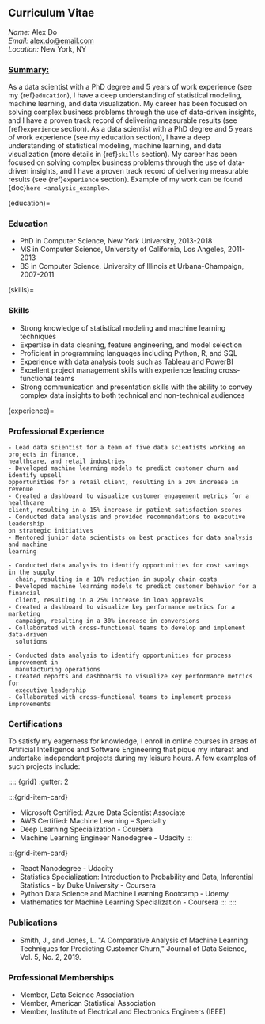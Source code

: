 ## Curriculum Vitae

*Name:* Alex Do <br>
*Email:* <u>alex.do@email.com</u> <br>
*Location:* New York, NY <br>


### <u>Summary:</u> <br>
As a data scientist with a PhD degree and 5 years of work experience (see my {ref}`education`), 
I have a deep understanding of statistical modeling, machine learning, and data 
visualization. My career has been focused on solving complex business problems through 
the use of data-driven insights, and I have a proven track record of delivering measurable 
results (see {ref}`experience` section). As a data scientist with a PhD degree and 5 years of work 
experience (see my education section), I have a deep understanding of statistical 
modeling, machine learning, and data visualization (more details in {ref}`skills` section). My 
career has been focused on solving complex business problems through the use of data-
driven insights, and I have a proven track record of delivering measurable results (see 
{ref}`experience` section). Example of my work can be found {doc}`here <analysis_example>`.

(education)=
### Education
- PhD in Computer Science, New York University, 2013-2018
- MS in Computer Science, University of California, Los Angeles, 2011-2013
- BS in Computer Science, University of Illinois at Urbana-Champaign, 2007-2011

(skills)=
### Skills
- Strong knowledge of statistical modeling and machine learning techniques
- Expertise in data cleaning, feature engineering, and model selection
- Proficient in programming languages including Python, R, and SQL
- Experience with data analysis tools such as Tableau and PowerBI
- Excellent project management skills with experience leading cross-functional 
  teams
- Strong communication and presentation skills with the ability to convey complex 
  data insights to both technical and non-technical audiences

(experience)=
### Professional Experience

```{dropdown} **Data Scientist, ABC Corporation, New York, NY, 2018-present**
- Lead data scientist for a team of five data scientists working on projects in finance, 
healthcare, and retail industries
- Developed machine learning models to predict customer churn and identify upsell 
opportunities for a retail client, resulting in a 20% increase in revenue
- Created a dashboard to visualize customer engagement metrics for a healthcare 
client, resulting in a 15% increase in patient satisfaction scores
- Conducted data analysis and provided recommendations to executive leadership 
on strategic initiatives
- Mentored junior data scientists on best practices for data analysis and machine 
learning
```
```{dropdown} **Data Scientist, XYZ Corporation, Los Angeles, CA, 2016-2018**
- Conducted data analysis to identify opportunities for cost savings in the supply 
  chain, resulting in a 10% reduction in supply chain costs
- Developed machine learning models to predict customer behavior for a financial 
  client, resulting in a 25% increase in loan approvals
- Created a dashboard to visualize key performance metrics for a marketing 
  campaign, resulting in a 30% increase in conversions
- Collaborated with cross-functional teams to develop and implement data-driven 
  solutions
```
```{dropdown} **Data Analyst, DEF Corporation, Urbana-Champaign, IL, 2011-2016**
- Conducted data analysis to identify opportunities for process improvement in 
  manufacturing operations
- Created reports and dashboards to visualize key performance metrics for 
  executive leadership
- Collaborated with cross-functional teams to implement process improvements
```
### Certifications
To satisfy my eagerness for knowledge, I enroll in online courses in areas of Artificial 
Intelligence and Software Engineering that pique my interest and undertake independent 
projects during my leisure hours. A few examples of such projects include:

:::: {grid}
:gutter: 2

:::{grid-item-card}
- Microsoft Certified: Azure Data Scientist Associate
- AWS Certified: Machine Learning – Specialty
- Deep Learning Specialization - Coursera
- Machine Learning Engineer Nanodegree - Udacity
:::

:::{grid-item-card}
- React Nanodegree - Udacity
- Statistics Specialization: Introduction to Probability and Data, Inferential Statistics - by Duke University - Coursera
- Python Data Science and Machine Learning Bootcamp - Udemy
- Mathematics for Machine Learning Specialization - Coursera
:::
::::

### Publications
- Smith, J., and Jones, L. "A Comparative Analysis of Machine Learning Techniques for Predicting Customer Churn," Journal of Data Science, Vol. 5, No. 2, 2019.

### Professional Memberships
- Member, Data Science Association
- Member, American Statistical Association
- Member, Institute of Electrical and Electronics Engineers (IEEE)

